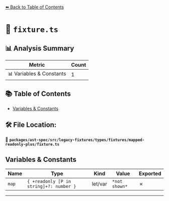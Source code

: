 [⬅️ Back to Table of Contents](../../../../../../../index.md)

# 📄 `fixture.ts`

## 📊 Analysis Summary

| Metric | Count |
|--------|-------|
| 📊 Variables & Constants | 1 |

## 📚 Table of Contents

- [Variables & Constants](#variables-constants)

## 🛠️ File Location:
📂 **`packages/ast-spec/src/legacy-fixtures/types/fixtures/mapped-readonly-plus/fixture.ts`**

## Variables & Constants

| Name | Type | Kind | Value | Exported |
|------|------|------|-------|----------|
| `map` | `{ +readonly [P in string]+?: number }` | let/var | `*not shown*` | ✗ |


---